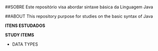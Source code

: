 ##SOBRE
Este repositório visa abordar sintaxe básica da Linguagem Java

##ABOUT
This repository purpose for studies on the basic syntax of Java

**ITENS ESTUDADOS**

**STUDY ITEMS**

- DATA TYPES
